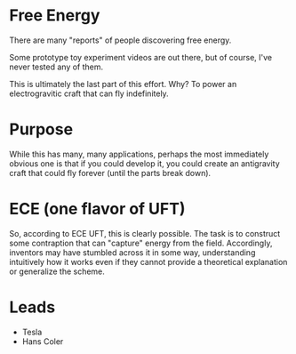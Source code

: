 # Free Energy

There are many "reports" of people discovering free energy.

Some prototype toy experiment videos are out there, but of course, I've never tested any of them.

This is ultimately the last part of this effort. Why? To power an electrogravitic craft that can fly indefinitely.

# Purpose

While this has many, many applications, perhaps the most immediately obvious one is that if you could develop it, you could create an antigravity craft that could fly forever (until the parts break down).

# ECE (one flavor of UFT)

So, according to ECE UFT, this is clearly possible. The task is to construct some contraption that can "capture" energy from the field. Accordingly, inventors may have stumbled across it in some way, understanding intuitively how it works even if they cannot provide a theoretical explanation or generalize the scheme.

# Leads

- Tesla
- Hans Coler
